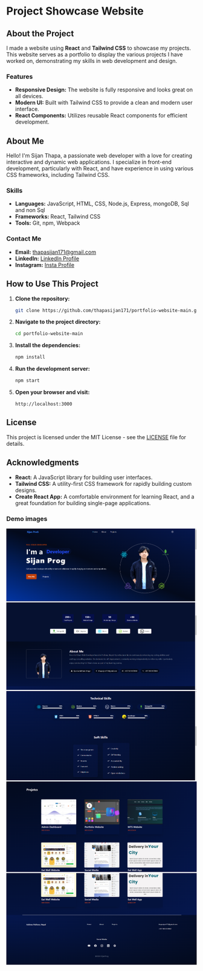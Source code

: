# Project Showcase Website

## About the Project

I made a website using **React** and **Tailwind CSS** to showcase my projects. This website serves as a portfolio to display the various projects I have worked on, demonstrating my skills in web development and design.

### Features
- **Responsive Design:** The website is fully responsive and looks great on all devices.
- **Modern UI:** Built with Tailwind CSS to provide a clean and modern user interface.
- **React Components:** Utilizes reusable React components for efficient development.

## About Me

Hello! I'm Sijan Thapa, a passionate web developer with a love for creating interactive and dynamic web applications. I specialize in front-end development, particularly with React, and have experience in using various CSS frameworks, including Tailwind CSS.

### Skills
- **Languages:** JavaScript, HTML, CSS, Node.js, Express, mongoDB, Sql and non Sql
- **Frameworks:** React, Tailwind CSS
- **Tools:** Git, npm, Webpack

### Contact Me
- **Email:** [thapasijan171@gmail.com](mailto:your.thapasijan171@gmail.com)
- **LinkedIn:** [LinkedIn Profile](https://www.linkedin.com/in/sijanthapa/)
- **Instagram:** [Insta Profile](https://instagram.com/sijanthapa171)

## How to Use This Project

1. **Clone the repository:**
    ```bash
    git clone https://github.com/thapasijan171/portfolio-website-main.git
    ```

2. **Navigate to the project directory:**
    ```bash
    cd portfolio-website-main
    ```

3. **Install the dependencies:**
    ```bash
    npm install
    ```

4. **Run the development server:**
    ```bash
    npm start
    ```

5. **Open your browser and visit:**
    ```plaintext
    http://localhost:3000
    ```

## License

This project is licensed under the MIT License - see the [LICENSE](LICENSE) file for details.

## Acknowledgments
- **React:** A JavaScript library for building user interfaces.
- **Tailwind CSS:** A utility-first CSS framework for rapidly building custom designs.
- **Create React App:** A comfortable environment for learning React, and a great foundation for building single-page applications.



### Demo images 
![screenshot](1.png)
<br>
![screenshot](2.png)
<br>
![screenshot](3.png)
<br>
![screenshot](5.png)
<br>
![screenshot](6.png)